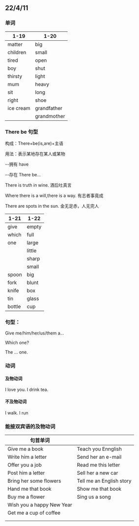 ## 22/4/11

### 单词

| 1-19      | 1-20        |
| --------- | ----------- |
| matter    | big         |
| children  | small       |
| tired     | open        |
| boy       | shut        |
| thirsty   | light       |
| mum       | heavy       |
| sit       | long        |
| right     | shoe        |
| ice cream | grandfather |
|           | grandmother |



### There be 句型

构成：There+be(is,are)+主语

用法：表示某地存在某人或某物

--拥有	have

--存在	There be...



There is truth in wine.	酒后吐真言

Where there is a will,there is a way.	有志者事竟成

There are spots in the sun.	金无足赤，人无完人



| 1-21   | 1-22   |
| ------ | ------ |
| give   | empty  |
| which  | full   |
| one    | large  |
|        | little |
|        | sharp  |
|        | small  |
| spoon  | big    |
| fork   | blunt  |
| knife  | box    |
| tin    | glass  |
| bottle | cup    |



### 句型：

Give me/him/her/us/them a...

Which one?

The ... one.



### 动词

#### 及物动词

I love you.	I drink tea.

#### 不及物动词

I walk.	I run



### 能接双宾语的及物动词

| 句首单词                  |                          |
| ------------------------- | ------------------------ |
| Give me a book            | Teach you Ennglish       |
| Write him a letter        | Send her an e-mail       |
| Offer you a job           | Read me this letter      |
| Post him a letter         | Sell her a new car       |
| Bring her some flowers    | Tell me an English story |
| Hand me that book         | Show me that book        |
| Buy me a flower           | Sing us a song           |
| Wish you a happy New Year |                          |
| Get me a cup of coffee    |                          |
|                           |                          |
|                           |                          |

